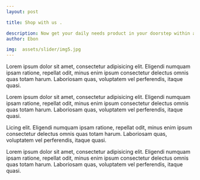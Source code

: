 ```yaml
---
layout: post

title: Shop with us .

description: Now get your daily needs product in your doorstep within an hour simply enlisting your order, we offer you easy and convenient method of shopping.  
author: Ebon

img:  assets/slider/img5.jpg
---
```


Lorem ipsum dolor sit amet, consectetur adipisicing elit. Eligendi numquam ipsam ratione, repellat odit, minus enim ipsum consectetur delectus omnis quas totam harum. Laboriosam quas, voluptatem vel perferendis, itaque quasi.

Lorem ipsum dolor sit amet, consectetur adipisicing elit. Eligendi numquam ipsam ratione, repellat odit, minus enim ipsum consectetur delectus omnis quas totam harum. Laboriosam quas, voluptatem vel perferendis, itaque quasi.

Licing elit. Eligendi numquam ipsam ratione, repellat odit, minus enim ipsum consectetur delectus omnis quas totam harum. Laboriosam quas, voluptatem vel perferendis, itaque quasi.

Lorem ipsum dolor sit amet, consectetur adipisicing elit. Eligendi numquam ipsam ratione, repellat odit, minus enim ipsum consectetur delectus omnis quas totam harum. Laboriosam quas, voluptatem vel perferendis, itaque quasi.




